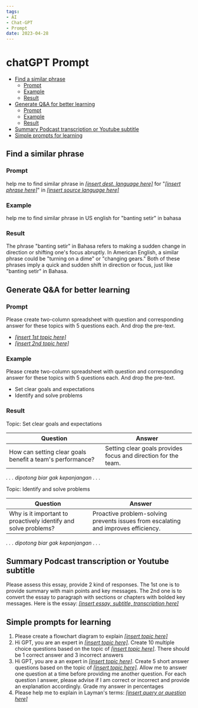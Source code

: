 ```yaml
---
tags:
- AI
- Chat-GPT
- Prompt
date: 2023-04-28
---
```


# chatGPT Prompt

- [Find a similar phrase](#find-a-similar-phrase)
    - [Prompt](#prompt)
    - [Example](#example)
    - [Result](#result)
- [Generate Q\&A for better learning](#generate-qa-for-better-learning)
    - [Prompt](#prompt-1)
    - [Example](#example-1)
    - [Result](#result-1)
- [Summary Podcast transcription or Youtube subtitle](#summary-podcast-transcription-or-youtube-subtitle)
- [Simple prompts for learning](#simple-prompts-for-learning)



## Find a similar phrase

### Prompt

help me to find similar phrase in _<ins>\[insert dest. language here\]</ins>_ for "_<ins>\[insert phrase here\]</ins>_" in _<ins>\[insert source language here\]</ins>_



### Example

help me to find similar phrase in US english for "banting setir" in bahasa



### Result

The phrase "banting setir" in Bahasa refers to making a sudden change in direction or shifting one's focus abruptly. In American English, a similar phrase could be "turning on a dime" or "changing gears." Both of these phrases imply a quick and sudden shift in direction or focus, just like "banting setir" in Bahasa.



## Generate Q&A for better learning

### Prompt

Please create two-column spreadsheet with question and corresponding answer for these topics with 5 questions each. And drop the pre-text.
- _<ins>\[insert 1st topic here\]</ins>_
- _<ins>\[insert 2nd topic here\]</ins>_



### Example

Please create two-column spreadsheet with question and corresponding answer for these topics with 5 questions each. And drop the pre-text.
- Set clear goals and expectations
- Identify and solve problems



### Result

Topic: Set clear goals and expectations

| Question | Answer |
|---|---|
| How can setting clear goals benefit a team's performance? | Setting clear goals provides focus and direction for the team. |

_. . . dipotong biar gak kepanjangan . . ._



Topic: Identify and solve problems

| Question | Answer |
|---|---|
| Why is it important to proactively identify and solve problems? | Proactive problem-solving prevents issues from escalating and improves efficiency. |

_. . . dipotong biar gak kepanjangan . . ._



## Summary Podcast transcription or Youtube subtitle

Please assess this essay, provide 2 kind of responses. The 1st one is to provide summary with main points and key messages. The 2nd one is to convert the essay to paragraph with sections or chapters with bolded key messages. Here is the essay:
_<ins>\[insert essay, subtitle, transcription here\]</ins>_



## Simple prompts for learning

1. Please create a flowchart diagram to explain _<ins>\[insert topic here\]</ins>_
2. Hi GPT, you are an expert in _<ins>\[insert topic here\]</ins>_. Create 10 multiple choice questions based on the topic of _<ins>\[insert topic here\]</ins>_. There should be 1 correct answer and 3 incorrect answers
3. Hi GPT,  you are a an expert in _<ins>\[insert topic here\]</ins>_. Create 5 short answer questions based on the topic of _<ins>\[insert topic here\]</ins>_. Allow me to answer one question at a time before providing me another question. For each question I answer, please advise if I am correct or incorrect and provide an explanation accordingly. Grade my answer in percentages
4. Please help me to explain in Layman's terms: _<ins>\[insert query or question here\]</ins>_
